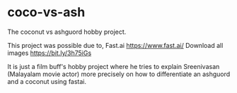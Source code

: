 # coco-vs-ash
The coconut vs ashguord hobby project.

This project was possible due to,
Fast.ai https://www.fast.ai/
Download all images https://bit.ly/3h75iGs

It is just a film buff's hobby project where he tries to explain Sreenivasan (Malayalam movie actor) more precisely on how to differentiate an ashguord and a coconut using fastai.
